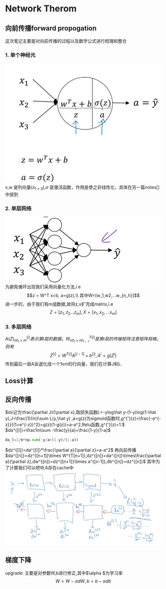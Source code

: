 # Network Therom
## 向前传播forward propogation
这次笔记主要是对向前传播的过程以及数学公式进行梳理和整合
### 1. 单个神经元
![cell](../images/neuron_cell.png)
x,w 是列向量$(x_{1\times 3})$,$\sigma$ 是激活函数，作用是使之非线性化，具体在另一篇notes[]中提到
### 2. 单层网络
![](../images/layer1.png)
为避免循环出现我们采用向量化方法,i.e
$$z = W^T x+b, a=g(z),\\
其中W=[w_1,w2,...w_{n_h}]$$
进一步的，由于我们有m组数据,故将z,x扩充成matrix,i.e
$$Z=[z_1,z_2...z_m],X=[x_1,x_2,...x_m]$$
### 3. 多层网络
$A(Z)^{[i]}_{nh_i\times m}表示第i层的数据，W^{T[i]}_{nh_i\times nh_{i-1}}是第i层的传输矩阵注意矩阵规格，则有$
$$Z^{[i]}=W^{T[i]}A^{[i-1]}+b^{[i]},A^i=g(Z^i)$$
传到最后一层A会退化成一个1xm的行向量，我们在计算J和L.

## Loss计算

## 反向传播
$dx记为\frac{\partial J}{\partial x},取损失函数L=-ylog\hat y-(1-y)log(1-\hat y),J=\frac{1}{m}\sum L(y,\hat y) ,a=g(z)为sigmoid函数时,g^{'}(z)=\frac{-e^{-z}}{(1+e^{-z})^2}=g(z)(1-g(z))=a-a^2,Relu函数,g^{'}(z)=1.$
$da^{[l]}=\frac1m\sum -\frac{y}{a}+\frac{1-y}{1-a}$
```py
da_l=1/m*np.sum(-y/a+(1-y)/(1-a))
```
$dz^{[l]}=da^{[l]}*\frac{\partial a}{\partial z}=a-a^2$
再向前传播
$da^{[n]}=dz^{[n+1]}\times W^{T[n+1]},dz^{[n]}=da^{[n]}\times\frac{\partial a}{\partial z},dw^{[n]}=dz^{[n+1]}\times a^{[n-1]},db^{[n]}=dz^{[n]}$
其中为了计算我们可以吧W,A存在cache中
![](../images/nueron_net.png)

## 梯度下降
upgrade:
主要是对参数W,b进行修正,其中$\alpha $为学习率
$$W=W-\alpha dW,b=b-\alpha db$$